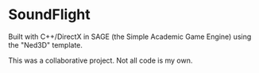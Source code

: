 # SoundFlight

Built with C++/DirectX in SAGE (the Simple Academic Game Engine) using the "Ned3D" template.

This was a collaborative project. Not all code is my own.
